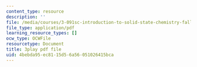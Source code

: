 ```yaml
---
content_type: resource
description: ''
file: /media/courses/3-091sc-introduction-to-solid-state-chemistry-fall-2010/4bebda95ec8115d56a56051026415bca_LHRZLeQ2aaM.pdf
file_type: application/pdf
learning_resource_types: []
ocw_type: OCWFile
resourcetype: Document
title: 3play pdf file
uid: 4bebda95-ec81-15d5-6a56-051026415bca
---
```

